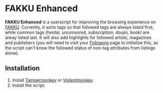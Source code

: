 # FAKKU Enhanced

**FAKKU Enhanced** is a userscript for improving the browsing experience on [FAKKU](https://www.fakku.net). Currently, it sorts tags so that followed tags are always listed first, while common tags *(hentai, uncensored, subscription, doujin, book)* are alway listed last. It will also add highlights for followed artists, magazines and publishers (you will need to visit your [Following](https://www.fakku.net/account/following) page to initialize this, as the script can't know the followed status of non-tag attributes from listings alone).

## Installation

1. Install [Tampermonkey](http://tampermonkey.net/) or [Violentmonkey](https://violentmonkey.github.io/get-it/).
2. Install the script.